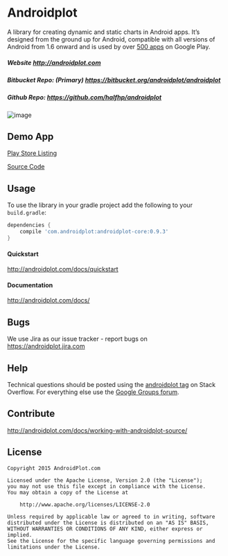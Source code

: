 # Androidplot
A library for creating dynamic and static charts in Android apps. It’s designed from the ground up for Android, compatible with all versions of Android from 1.6 onward and is used by over [500 apps](http://www.appbrain.com/stats/libraries/details/androidplot/androidplot) on Google Play.

##### Website http://androidplot.com
##### Bitbucket Repo: (Primary) https://bitbucket.org/androidplot/androidplot
##### Github Repo: https://github.com/halfhp/androidplot

![image](http://androidplot.com/wp-content/gallery/plot-examples/device-2013-07-04-110827_0.png)

## Demo App
[Play Store Listing](https://play.google.com/store/apps/details?id=com.androidplot.demos&hl=en)

[Source Code](https://bitbucket.org/androidplot/androidplot/src/1538c5dfa56aed0d2cfdcbc7cdc6173e605543cd/demoapp/?at=master)

## Usage
To use the library in your gradle project add the following to your `build.gradle`:

```groovy
dependencies {
    compile 'com.androidplot:androidplot-core:0.9.3'
}
```

#### Quickstart
http://androidplot.com/docs/quickstart

#### Documentation
http://androidplot.com/docs/

## Bugs
We use Jira as our issue tracker - report bugs on https://androidplot.jira.com

## Help
Technical questions should be posted using the [androidplot tag](http://stackoverflow.com/questions/tagged/androidplot) on Stack Overflow.  For everything else use the [Google Groups forum](https://groups.google.com/d/forum/androidplot).

## Contribute
http://androidplot.com/docs/working-with-androidplot-source/

## License
    Copyright 2015 AndroidPlot.com

    Licensed under the Apache License, Version 2.0 (the "License");
    you may not use this file except in compliance with the License.
    You may obtain a copy of the License at

        http://www.apache.org/licenses/LICENSE-2.0

    Unless required by applicable law or agreed to in writing, software
    distributed under the License is distributed on an "AS IS" BASIS,
    WITHOUT WARRANTIES OR CONDITIONS OF ANY KIND, either express or implied.
    See the License for the specific language governing permissions and
    limitations under the License.
